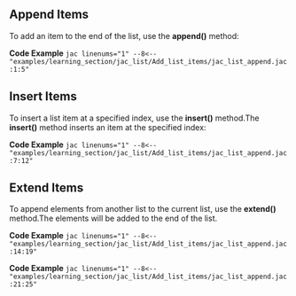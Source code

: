 ## Append Items
To add an item to the end of the list, use the **append()** method:

**Code Example**
    ```jac linenums="1"
    --8<-- "examples/learning_section/jac_list/Add_list_items/jac_list_append.jac:1:5"
    ```
## Insert Items
To insert a list item at a specified index, use the **insert()** method.The **insert()** method inserts an item at the specified index:

**Code Example**
    ```jac linenums="1"
    --8<-- "examples/learning_section/jac_list/Add_list_items/jac_list_append.jac:7:12"
    ```

## Extend Items
To append elements from another list to the current list, use the **extend()** method.The elements will be added to the end of the list.

**Code Example**
    ```jac linenums="1"
    --8<-- "examples/learning_section/jac_list/Add_list_items/jac_list_append.jac:14:19"
    ```

**Code Example**
    ```jac linenums="1"
    --8<-- "examples/learning_section/jac_list/Add_list_items/jac_list_append.jac:21:25"
    ```